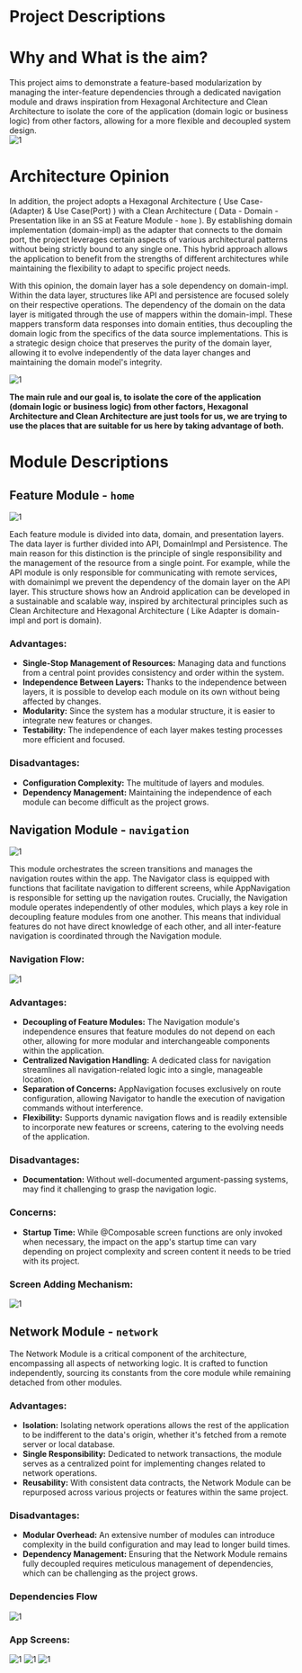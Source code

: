 # Project Descriptions

# Why and What is the aim?

This project aims to demonstrate a feature-based modularization by managing the inter-feature dependencies through a dedicated navigation module and draws inspiration from Hexagonal Architecture and Clean Architecture to isolate the core of the application (domain logic or business logic) from other factors, allowing for a more flexible and decoupled system design.   
![1](https://github.com/basaransuleyman/suleyman-basaranoglu-json/blob/main/modifierAppFlow.png)

# Architecture Opinion

In addition, the project adopts a Hexagonal Architecture ( Use Case-(Adapter) & Use Case(Port) ) with a Clean Architecture ( Data - Domain - Presentation like in an SS at Feature Module - `home` ). By establishing domain implementation (domain-impl) as the adapter that connects to the domain port, the project leverages certain aspects of various architectural patterns without being strictly bound to any single one. This hybrid approach allows the application to benefit from the strengths of different architectures while maintaining the flexibility to adapt to specific project needs.

With this opinion,  the domain layer has a sole dependency on domain-impl. Within the data layer, structures like API and persistence are focused solely on their respective operations. The dependency of the domain on the data layer is mitigated through the use of mappers within the domain-impl. These mappers transform data responses into domain entities, thus decoupling the domain logic from the specifics of the data source implementations. This is a strategic design choice that preserves the purity of the domain layer, allowing it to evolve independently of the data layer changes and maintaining the domain model's integrity.

![1](https://github.com/basaransuleyman/suleyman-basaranoglu-json/blob/main/Hexo.png)
 
**The main rule and our goal is, to isolate the core of the application (domain logic or business logic) from other factors, Hexagonal Architecture and Clean Architecture are just tools for us, we are trying to use the places that are suitable for us here by taking advantage of both.**

# Module Descriptions

## Feature Module - `home`
![1](https://github.com/basaransuleyman/suleyman-basaranoglu-json/blob/main/Home.png)
 
 Each feature module is divided into data, domain, and presentation layers. The data layer is further divided into API, DomainImpl and Persistence. The main reason for this distinction is the principle of single responsibility and the management of the resource from a single point. For example, while the API module is only responsible for communicating with remote services, with domainimpl we prevent the dependency of the domain layer on the API layer. 
 This structure shows how an Android application can be developed in a sustainable and scalable way, inspired by architectural principles such as Clean Architecture and Hexagonal Architecture ( Like Adapter is domain-impl and port is domain).


### Advantages:
- **Single-Stop Management of Resources:** Managing data and functions from a central point provides consistency and order within the system.
- **Independence Between Layers:** Thanks to the independence between layers, it is possible to develop each module on its own without being affected by changes.
- **Modularity:** Since the system has a modular structure, it is easier to integrate new features or changes.
- **Testability:** The independence of each layer makes testing processes more efficient and focused.

### Disadvantages:
- **Configuration Complexity:** The multitude of layers and modules.
- **Dependency Management:** Maintaining the independence of each module can become difficult as the project grows.

## Navigation Module - `navigation`
![1](https://github.com/basaransuleyman/suleyman-basaranoglu-json/blob/main/navigation-module.png)

This module orchestrates the screen transitions and manages the navigation routes within the app. The Navigator class is equipped with functions that facilitate navigation to different screens, while AppNavigation is responsible for setting up the navigation routes. Crucially, the Navigation module operates independently of other modules, which plays a key role in decoupling feature modules from one another. This means that individual features do not have direct knowledge of each other, and all inter-feature navigation is coordinated through the Navigation module. 

### Navigation Flow:
![1](https://github.com/basaransuleyman/suleyman-basaranoglu-json/blob/main/currentNavFlow.png)

### Advantages:

- **Decoupling of Feature Modules:** The Navigation module's independence ensures that feature modules do not depend on each other, allowing for more modular and interchangeable components within the application.
- **Centralized Navigation Handling:** A dedicated class for navigation streamlines all navigation-related logic into a single, manageable location.
- **Separation of Concerns:** AppNavigation focuses exclusively on route configuration, allowing Navigator to handle the execution of navigation commands without interference.
- **Flexibility:** Supports dynamic navigation flows and is readily extensible to incorporate new features or screens, catering to the evolving needs of the application.

### Disadvantages:

- **Documentation:** Without well-documented argument-passing systems,  may find it challenging to grasp the navigation logic.

### Concerns:
- **Startup Time:** While @Composable screen functions are only invoked when necessary, the impact on the app's startup time can vary depending on project complexity and screen content it needs to be tried with its project.

### Screen Adding Mechanism:

![1](https://github.com/basaransuleyman/suleyman-basaranoglu-json/blob/main/AppNavigation.png)


 ## Network Module - `network`

The Network Module is a critical component of the architecture, encompassing all aspects of networking logic. It is crafted to function independently, sourcing its constants from the core module while remaining detached from other modules.

### Advantages:

- **Isolation:** Isolating network operations allows the rest of the application to be indifferent to the data's origin, whether it's fetched from a remote server or local database.
- **Single Responsibility:** Dedicated to network transactions, the module serves as a centralized point for implementing changes related to network operations.
- **Reusability:** With consistent data contracts, the Network Module can be repurposed across various projects or features within the same project.

### Disadvantages:

- **Modular Overhead:** An extensive number of modules can introduce complexity in the build configuration and may lead to longer build times.
- **Dependency Management:** Ensuring that the Network Module remains fully decoupled requires meticulous management of dependencies, which can be challenging as the project grows.

### Dependencies Flow

![1](https://github.com/basaransuleyman/suleyman-basaranoglu-json/blob/main/correctDependencies.png)

### App Screens:

![1](https://github.com/basaransuleyman/suleyman-basaranoglu-json/blob/main/dynamichome.png)
![1](https://github.com/basaransuleyman/suleyman-basaranoglu-json/blob/main/detailhomes.png)
![1](https://github.com/basaransuleyman/suleyman-basaranoglu-json/blob/main/listpages.png)

 
